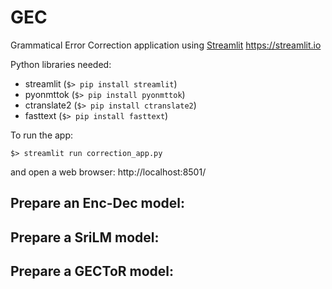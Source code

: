 # GEC
Grammatical Error Correction application using [Streamlit](https://streamlit.io) <https://streamlit.io>

Python libraries needed:
* streamlit (`$> pip install streamlit`)
* pyonmttok (`$> pip install pyonmttok`)
* ctranslate2 (`$> pip install ctranslate2`)
* fasttext (`$> pip install fasttext`)

To run the app: 

`$> streamlit run correction_app.py `

and open a web browser: http://localhost:8501/


## Prepare an Enc-Dec model:


## Prepare a SriLM model:


## Prepare a GECToR model:
